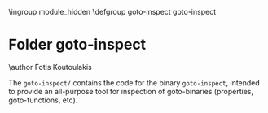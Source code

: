 \ingroup module_hidden
\defgroup goto-inspect goto-inspect

# Folder goto-inspect

\author Fotis Koutoulakis

The `goto-inspect/` contains the code for the binary `goto-inspect`, intended
to provide an all-purpose tool for inspection of goto-binaries (properties,
goto-functions, etc).
